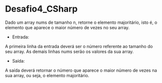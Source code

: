 # Desafio4_CSharp
 Dado um array nums de tamanho n, retorne o elemento majoritário, isto é, o elemento que aparece o maior número de vezes no seu array.

- Entrada:

A primeira linha da entrada deverá ser o número referente ao tamanho do seu array. As demais linhas nums serão os valores da sua array.

- Saída:

A saída deverá retornar o número que aparece o maior número de vezes na sua array, ou seja, o elemento majoritário.
